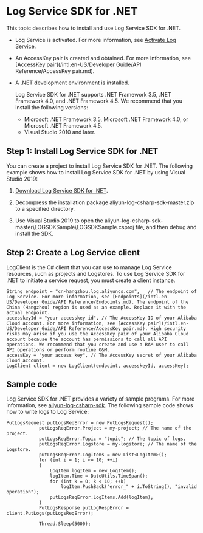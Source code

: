 # Log Service SDK for .NET

This topic describes how to install and use Log Service SDK for .NET.

-   Log Service is activated. For more information, see [Activate Log Service](https://www.aliyun.com/product/sls?spm=5176.7933691.J_8058803260.20.3eeb2a665LA0eU).
-   An AccessKey pair is created and obtained. For more information, see [AccessKey pair](/intl.en-US/Developer Guide/API Reference/AccessKey pair.md).
-   A .NET development environment is installed.

    Log Service SDK for .NET supports .NET Framework 3.5, .NET Framework 4.0, and .NET Framework 4.5. We recommend that you install the following versions:

    -   Microsoft .NET Framework 3.5, Microsoft .NET Framework 4.0, or Microsoft .NET Framework 4.5.
    -   Visual Studio 2010 and later.

## Step 1: Install Log Service SDK for .NET

You can create a project to install Log Service SDK for .NET. The following example shows how to install Log Service SDK for .NET by using Visual Studio 2019:

1.  [Download Log Service SDK for .NET](https://github.com/aliyun/aliyun-log-csharp-sdk).

2.  Decompress the installation package aliyun-log-csharp-sdk-master.zip to a specified directory.

3.  Use Visual Studio 2019 to open the aliyun-log-csharp-sdk-master\\LOGSDKSample\\LOGSDKSample.csproj file, and then debug and install the SDK.


## Step 2: Create a Log Service client

LogClient is the C\# client that you can use to manage Log Service resources, such as projects and Logstores. To use Log Service SDK for .NET to initiate a service request, you must create a client instance.

```
String endpoint = "cn-hangzhou.log.aliyuncs.com",   // The endpoint of Log Service. For more information, see [Endpoints](/intl.en-US/Developer Guide/API Reference/Endpoints.md). The endpoint of the China (Hangzhou) region is used as an example. Replace it with the actual endpoint.
accesskeyId = "your accesskey id", // The AccessKey ID of your Alibaba Cloud account. For more information, see [AccessKey pair](/intl.en-US/Developer Guide/API Reference/AccessKey pair.md). High security risks may arise if you use the AccessKey pair of your Alibaba Cloud account because the account has permissions to call all API operations. We recommend that you create and use a RAM user to call API operations or perform routine O&M.
accessKey = "your access key", // The AccessKey secret of your Alibaba Cloud account.
LogClient client = new LogClient(endpoint, accesskeyId, accessKey);
```

## Sample code

Log Service SDK for .NET provides a variety of sample programs. For more information, see [aliyun-log-csharp-sdk](https://github.com/aliyun/aliyun-log-csharp-sdk). The following sample code shows how to write logs to Log Service:

```
PutLogsRequest putLogsReqError = new PutLogsRequest();
            putLogsReqError.Project = my-project; // The name of the project.
            putLogsReqError.Topic = "topic"; // The topic of logs.
            putLogsReqError.Logstore = my-logstore; // The name of the Logstore.
            putLogsReqError.LogItems = new List<LogItem>();
            for (int i = 1; i <= 10; ++i)
            {
                LogItem logItem = new LogItem();
                logItem.Time = DateUtils.TimeSpan();
                for (int k = 0; k < 10; ++k)
                    logItem.PushBack("error_" + i.ToString(), "invalid operation");
                putLogsReqError.LogItems.Add(logItem);
            }
            PutLogsResponse putLogRespError = client.PutLogs(putLogsReqError);

            Thread.Sleep(5000);
```

